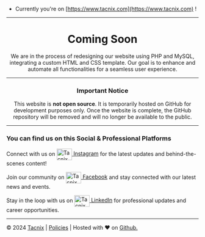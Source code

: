 - Currently you're on [https://www.tacnix.com](https://www.tacnix.com) !

---
<div style="text-align: center;">

  # Coming Soon
  
  We are in the process of redesigning our website using PHP and MySQL, integrating a custom HTML and CSS template. Our goal is to enhance and automate all functionalities for a seamless user experience.
  
  ---
  
  ### Important Notice
  
  This website is **not open source**. It is temporarily hosted on GitHub for development purposes only. Once the website is complete, the GitHub repository will be removed and will no longer be available to the public.
  
  ---

</div>

### You can find us on this Social & Professional Platforms

<div align="left">
  <p>Connect with us on <a href="https://www.instagram.com/tacnix" target="_blank"><img align="center" src="https://raw.githubusercontent.com/rahuldkjain/github-profile-readme-generator/master/src/images/icons/Social/instagram.svg" alt="Tacnix on Instagram" height="30" width="40" /> Instagram</a> for the latest updates and behind-the-scenes content!</p>
  <p>Join our community on <a href="https://fb.com/tacnix" target="_blank"><img align="center" src="https://raw.githubusercontent.com/rahuldkjain/github-profile-readme-generator/master/src/images/icons/Social/facebook.svg" alt="Tacnix on Facebook" height="30" width="40" /> Facebook</a> and stay connected with our latest news and events.</p>
  <p>Stay in the loop with us on <a href="https://linkedin.com/company/tacnix" target="_blank"><img align="center" src="https://raw.githubusercontent.com/rahuldkjain/github-profile-readme-generator/master/src/images/icons/Social/linked-in-alt.svg" alt="Tacnix on LinkedIn" height="30" width="40" /> LinkedIn</a> for professional updates and career opportunities.</p>
<!--   <p>Explore our open-source projects on <a href="https://github.com/tacnix" target="_blank"><img align="center" src="https://raw.githubusercontent.com/rahuldkjain/github-profile-readme-generator/master/src/images/icons/Social/github.svg" alt="Tacnix on GitHub" height="30" width="40" /> GitHub</a> and contribute to our projects!</p>
  <p>Catch our latest videos and insights on <a href="https://www.youtube.com/@tacnix" target="_blank"><img align="center" src="https://raw.githubusercontent.com/rahuldkjain/github-profile-readme-generator/master/src/images/icons/Social/youtube.svg" alt="Tacnix on YouTube" height="30" width="40" /> YouTube</a> to see what’s happening behind the scenes.</p> -->
</div>


---

&copy; 2024 [Tacnix](https://www.tacnix.com) | [Policies](https://www.tacnix.com/policies) | Hosted with &hearts; on <a target="_blank" rel="noopener" href="https://www.github.com" alt="Github">Github.</a>
